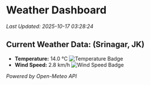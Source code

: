 
# Weather Dashboard

_Last Updated: 2025-10-17 03:28:24_

## Current Weather Data: (Srinagar, JK)
- **Temperature:** 14.0 °C ![Temperature Badge](https://img.shields.io/badge/Temperature-Low%20Temp-blue)
- **Wind Speed:** 2.8 km/h ![Wind Speed Badge](https://img.shields.io/badge/Wind%20Speed-Light%20Wind-blue)

*Powered by Open-Meteo API*
